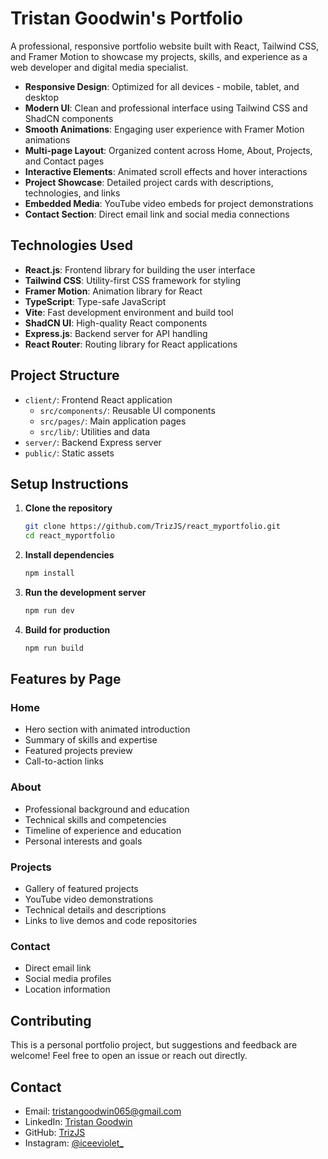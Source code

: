 # Tristan Goodwin's Portfolio

A professional, responsive portfolio website built with React, Tailwind CSS, and Framer Motion to showcase my projects, skills, and experience as a web developer and digital media specialist.


- **Responsive Design**: Optimized for all devices - mobile, tablet, and desktop
- **Modern UI**: Clean and professional interface using Tailwind CSS and ShadCN components
- **Smooth Animations**: Engaging user experience with Framer Motion animations
- **Multi-page Layout**: Organized content across Home, About, Projects, and Contact pages
- **Interactive Elements**: Animated scroll effects and hover interactions
- **Project Showcase**: Detailed project cards with descriptions, technologies, and links
- **Embedded Media**: YouTube video embeds for project demonstrations
- **Contact Section**: Direct email link and social media connections

## Technologies Used

- **React.js**: Frontend library for building the user interface
- **Tailwind CSS**: Utility-first CSS framework for styling
- **Framer Motion**: Animation library for React
- **TypeScript**: Type-safe JavaScript
- **Vite**: Fast development environment and build tool
- **ShadCN UI**: High-quality React components
- **Express.js**: Backend server for API handling
- **React Router**: Routing library for React applications

## Project Structure

- `client/`: Frontend React application
  - `src/components/`: Reusable UI components
  - `src/pages/`: Main application pages
  - `src/lib/`: Utilities and data
- `server/`: Backend Express server
- `public/`: Static assets

## Setup Instructions

1. **Clone the repository**
   ```bash
   git clone https://github.com/TrizJS/react_myportfolio.git
   cd react_myportfolio
   ```

2. **Install dependencies**
   ```bash
   npm install
   ```

3. **Run the development server**
   ```bash
   npm run dev
   ```

4. **Build for production**
   ```bash
   npm run build
   ```

## Features by Page

### Home
- Hero section with animated introduction
- Summary of skills and expertise
- Featured projects preview
- Call-to-action links

### About
- Professional background and education
- Technical skills and competencies
- Timeline of experience and education
- Personal interests and goals

### Projects
- Gallery of featured projects
- YouTube video demonstrations
- Technical details and descriptions
- Links to live demos and code repositories

### Contact
- Direct email link
- Social media profiles
- Location information

## Contributing

This is a personal portfolio project, but suggestions and feedback are welcome! Feel free to open an issue or reach out directly.


## Contact

- Email: [tristangoodwin065@gmail.com](mailto:tristangoodwin065@gmail.com)
- LinkedIn: [Tristan Goodwin](https://www.linkedin.com/in/tristan-goodwin-11b890315)
- GitHub: [TrizJS](https://github.com/TrizJS)
- Instagram: [@iceeviolet_](https://www.instagram.com/iceeviolet_/)
